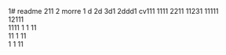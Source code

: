 1# readme 211
2 morre
1 d
2d
3d1 
2ddd1
cv111 
1111 
2211 
11231 
11111  
12111  
1111
1  1
11  
11
1
11  
1
1
11
 

